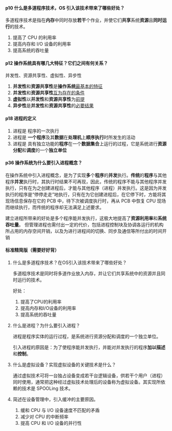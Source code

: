 #### p10 什么是多道程序技术，OS 引入该技术带来了哪些好处？

多道程序技术是指在**内存**中同时存放**若干**个作业，并使它们**共享**系统**资源**且**同时运行**的技术。

1. 提高了 CPU 的利用率
2. 提高内存和 I/O 设备的利用率
3. 提高系统的吞吐量

#### p12 操作系统具有哪几大特征？它们之间有何关系？

并发性、资源共享性、虚拟性、异步性

1. **并发性**和**资源共享性**是**操作系统**[最基本的特征]()
2. **并发性**和**资源共享性**[互为存在的条件]()
3. **虚拟性**以**并发性**和**资源共享性**为[前提]()
4. **异步性**是**并发性**和**资源共享性**的[必要结果]()

#### p18 进程的定义

1. 进程是 程序的一次执行
2. 进程是 **一个程序**及其**数据**在**处理机**上**顺序执行**时所发生的活动
3. 进程是 具有独立功能的**程序**在一个**数据集合**上运行的过程，它是系统进行**资源分配**和**调度**的一个**独立单位**

#### p36 操作系统为什么要引入进程概念？

在操作系统中引入进程概念，是为了实现**多**个**程序**的**并发**执行。**传统**的**程序**与其他程序**并发**执行时，其执行时结果不可再现，因此，传统的程序不能与其他程序并发执行，只有在为之创建进程后，才能与其他程序（进程）并发执行。这是因为并发执行的程序是“停停走走”地执行，只有在为它创建进程后，在它停下时，方能将其现场信息保存在它的 PCB 中，待下次被调度执行时，再从 PCB 中恢复 CPU 现场而继续执行，而传统的程序却无法满足上述要求。

建立进程所带来的好处是多个程序能并发执行，这极大地提高了**资源利用率**和**系统吞吐量**。 但管理进程也需付出一定的代价，包括进程控制块及协调各运行的机构所占用的内存空间开销，以及为进行进程间的切换、同步及通信等所付出的时间开销

#### 标准精简版（需要好好背）

1. 什么是多道程序技术？在OS引入该技术带来了哪些好处？

   多道程序技术是同时将多道作业放入内存，并让它们共享系统中的资源并且同时运行的技术。

   好处：

   1. 提高了CPU的利用率
   2. 提高内存和I/O设备的利用率
   3. 提高系统的吞吐量

2. 什么是进程？为什么要引入进程？

   进程是程序实体的运行过程，是系统进行资源分配和调度的一个独立单位。

   引入进程的原因是：为了使程序能并发执行，并能对并发执行的程序**加以描述**和**控制**。

3. 什么是虚拟设备？实现虚拟设备的关键技术是什么？

   通过虚拟技术可将一台独占设备变成若干台逻辑设备，供若干个用户（进程）同时使用，通常把这种经过虚拟技术处理后的设备称为虚拟设备。其实现所依赖的技术是 SPOOLing 技术。

4. 简述在设备管理中，引入缓冲的主要原因。
   1. 缓和 CPU 与 I/O 设备速度不匹配的矛盾
   2. 减少对 CPU 的中断频率
   3. 提高 CPU 和 I/O 设备的并行性
